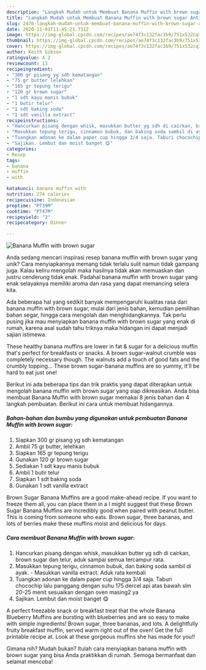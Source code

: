 ```yaml
---
description: "Langkah Mudah untuk Membuat Banana Muffin with brown sugar Anti Gagal"
title: "Langkah Mudah untuk Membuat Banana Muffin with brown sugar Anti Gagal"
slug: 2476-langkah-mudah-untuk-membuat-banana-muffin-with-brown-sugar-anti-gagal
date: 2020-11-01T11:45:21.731Z
image: https://img-global.cpcdn.com/recipes/ae74f3c132fac3b9/751x532cq70/banana-muffin-with-brown-sugar-foto-resep-utama.jpg
thumbnail: https://img-global.cpcdn.com/recipes/ae74f3c132fac3b9/751x532cq70/banana-muffin-with-brown-sugar-foto-resep-utama.jpg
cover: https://img-global.cpcdn.com/recipes/ae74f3c132fac3b9/751x532cq70/banana-muffin-with-brown-sugar-foto-resep-utama.jpg
author: Keith Gibson
ratingvalue: 4.2
reviewcount: 13
recipeingredient:
- "300 gr pisang yg sdh kematangan"
- "75 gr butter lelehkan"
- "165 gr tepung terigu"
- "120 gr brown sugar"
- "1 sdt kayu manis bubuk"
- "1 butir telur"
- "1 sdt baking soda"
- "1 sdt vanilla extract"
recipeinstructions:
- "Hancurkan pisang dengan whisk, masukkan butter yg sdh di cairkan, brown sugar dan telur, aduk sampai semua tercampur rata."
- "Masukkan tepung terigu, cinnamon bubuk, dan baking soda sambil di ayak. Masukkan vanilla extract. Aduk rata kembali"
- "Tuangkan adonan ke dalam paper cup hingga 3/4 saja. Taburi chocochip lalu panggang dengan suhu 175 dercel api atas bawah slm 20-25 menit sesuaikan dengan oven masing2 ya"
- "Sajikan. Lembut dan moist banget 😋"
categories:
- Resep
tags:
- banana
- muffin
- with

katakunci: banana muffin with 
nutrition: 274 calories
recipecuisine: Indonesian
preptime: "PT39M"
cooktime: "PT47M"
recipeyield: "3"
recipecategory: Dinner

---
```



![Banana Muffin with brown sugar](https://img-global.cpcdn.com/recipes/ae74f3c132fac3b9/751x532cq70/banana-muffin-with-brown-sugar-foto-resep-utama.jpg)

Anda sedang mencari inspirasi resep banana muffin with brown sugar yang unik? Cara menyiapkannya memang tidak terlalu sulit namun tidak gampang juga. Kalau keliru mengolah maka hasilnya tidak akan memuaskan dan justru cenderung tidak enak. Padahal banana muffin with brown sugar yang enak selayaknya memiliki aroma dan rasa yang dapat memancing selera kita.

Ada beberapa hal yang sedikit banyak mempengaruhi kualitas rasa dari banana muffin with brown sugar, mulai dari jenis bahan, kemudian pemilihan bahan segar, hingga cara mengolah dan menghidangkannya. Tak perlu pusing jika mau menyiapkan banana muffin with brown sugar yang enak di rumah, karena asal sudah tahu triknya maka hidangan ini dapat menjadi sajian istimewa.

These healthy banana muffins are lower in fat &amp; sugar for a delicious muffin that&#39;s perfect for breakfasts or snacks. A brown sugar-walnut crumble was completely necessary though. The walnuts add a touch of good fats and the crumbly topping… These brown sugar-banana muffins are so yummy, it&#39;ll be hard to eat just one!


Berikut ini ada beberapa tips dan trik praktis yang dapat diterapkan untuk mengolah banana muffin with brown sugar yang siap dikreasikan. Anda bisa membuat Banana Muffin with brown sugar memakai 8 jenis bahan dan 4 langkah pembuatan. Berikut ini cara untuk membuat hidangannya.

<!--inarticleads1-->

##### Bahan-bahan dan bumbu yang digunakan untuk pembuatan Banana Muffin with brown sugar:

1. Siapkan 300 gr pisang yg sdh kematangan
1. Ambil 75 gr butter, lelehkan
1. Siapkan 165 gr tepung terigu
1. Gunakan 120 gr brown sugar
1. Sediakan 1 sdt kayu manis bubuk
1. Ambil 1 butir telur
1. Siapkan 1 sdt baking soda
1. Gunakan 1 sdt vanilla extract


Brown Sugar Banana Muffins are a good make-ahead recipe. If you want to freeze them all, you can place them in a I might suggest that these Brown Sugar Banana Muffins are incredibly good when paired with peanut butter. This is coming from someone who eats. Brown sugar, three bananas, and lots of berries make these muffins moist and delicious for days. 

<!--inarticleads2-->

##### Cara membuat Banana Muffin with brown sugar:

1. Hancurkan pisang dengan whisk, masukkan butter yg sdh di cairkan, brown sugar dan telur, aduk sampai semua tercampur rata.
1. Masukkan tepung terigu, cinnamon bubuk, dan baking soda sambil di ayak. - Masukkan vanilla extract. Aduk rata kembali
1. Tuangkan adonan ke dalam paper cup hingga 3/4 saja. Taburi chocochip lalu panggang dengan suhu 175 dercel api atas bawah slm 20-25 menit sesuaikan dengan oven masing2 ya
1. Sajikan. Lembut dan moist banget 😋


A perfect freezable snack or breakfast treat that the whole Banana Blueberry Muffins are bursting with blueberries and are so easy to make with simple ingredients! Brown sugar, three bananas, and lots. A delightfully fruity breakfast muffin, served warm right out of the oven! Get the full printable recipe at. Look at these gorgeous muffins she has made for you!! 

Gimana nih? Mudah bukan? Itulah cara menyiapkan banana muffin with brown sugar yang bisa Anda praktikkan di rumah. Semoga bermanfaat dan selamat mencoba!
